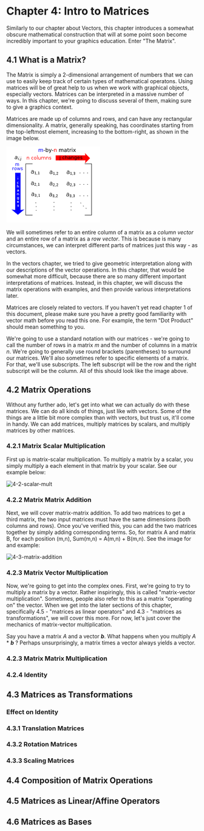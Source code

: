 # Chapter 4: Intro to Matrices

Similarly to our chapter about Vectors, this chapter introduces a somewhat obscure mathematical construction that will at some point soon become incredibly important to your graphics education. Enter "The Matrix".

## 4.1 What is a Matrix?

The Matrix is simply a 2-dimensional arrangement of numbers that we can use to easily keep track of certain types of mathematical operatons. Using matrices will be of great help to us when we work with graphical objects, especially vectors. Matrices can be interpreted in a massive number of ways. In this chapter, we're going to discuss several of them, making sure to give a graphics context.

Matrices are made up of columns and rows, and can have any rectangular dimensionality. A matrix, generally speaking, has coordinates starting from the top-leftmost element, increasing to the bottom-right, as shown in the image below.

![4-1-matrix-coords](/img/0/re1i9ogssarmuhjlkzto.png)

We will sometimes refer to an entire column of a matrix as a *column vector* and an entire row of a matrix as a *row vector*. This is because is many circumstances, we can interpret different parts of matrices just this way - as vectors. 

In the vectors chapter, we tried to give geometric interpretation along with our descriptions of the vector operations. In this chapter, that would be somewhat more difficult, because there are so many different important interpretations of matrices. Instead, in this chapter, we will discuss the matrix operations with examples, and then provide various interpretations later.

Matrices are closely related to vectors. If you haven't yet read chapter 1 of this document, please make sure you have a pretty good familiarity with vector math before you read this one. For example, the term "Dot Product" should mean something to you. 

We're going to use a standard notation with our matrices - we're going to call the number of rows in a matrix *m* and the number of columns in a matrix *n*. We're going to generally use round brackets (parentheses) to surround our matrices. We'll also sometimes refer to specific elements of a matrix. For that, we'll use subscripts. The left subscript will be the row and the right subscript will be the column. All of this should look like the image above.

## 4.2 Matrix Operations

Without any further ado, let's get into what we can actually do with these matrices. We can do all kinds of things, just like with vectors. Some of the things are a little bit more complex than with vectors, but trust us, it'll come in handy. We can add matrices, multiply matrices by scalars, and multiply matrices by other matrices.

### 4.2.1 Matrix Scalar Multiplication

First up is matrix-scalar multiplication. To multiply a matrix by a scalar, you simply multiply a each element in that matrix by your scalar. See our example below:

![4-2-scalar-mult](matrix-scalar-multiplication)

### 4.2.2 Matrix Matrix Addition

Next, we will cover matrix-matrix addition. To add two matrices to get a third matrix, the two input matrices must have the same dimensions (both columns and rows). Once you've verified this, you can add the two matrices together by simply adding corresponding terms. So, for matrix A and matrix B, for each position (m,n), Sum(m,n) = A(m,n) + B(m,n). See the image for and example:

![4-3-matrix-addition](matrix-addition)

### 4.2.3 Matrix Vector Multiplication

Now, we're going to get into the complex ones. First, we're going to try to multiply a matrix by a vector. Rather inspiringly, this is called "matrix-vector multiplication". Sometimes, people also refer to this as a matrix "operating on" the vector. When we get into the later sections of this chapter, specifically 4.5 - "matrices as linear operators" and 4.3 - "matrices as transformations", we will cover this more. For now, let's just cover the mechanics of matrix-vector multiplication.

Say you have a matrix *A* and a vector **_b_**. What happens when you multiply *A* * **_b_** ? Perhaps unsurprisingly, a matrix times a vector always yields a vector. 

### 4.2.3 Matrix Matrix Multiplication

### 4.2.4 Identity

## 4.3 Matrices as Transformations

### Effect on Identity

### 4.3.1 Translation Matrices

### 4.3.2 Rotation Matrices

### 4.3.3 Scaling Matrices

## 4.4 Composition of Matrix Operations

## 4.5 Matrices as Linear/Affine Operators

## 4.6 Matrices as Bases

